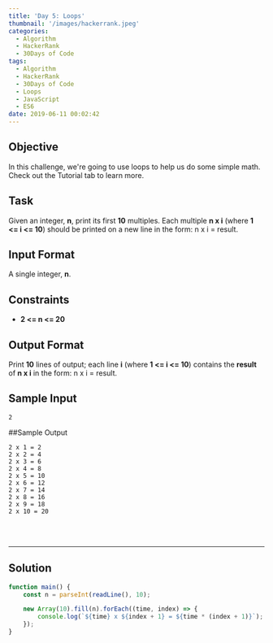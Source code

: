 ```yaml
---
title: 'Day 5: Loops'
thumbnail: '/images/hackerrank.jpeg'
categories:
  - Algorithm
  - HackerRank
  - 30Days of Code
tags:
  - Algorithm
  - HackerRank
  - 30Days of Code
  - Loops
  - JavaScript
  - ES6
date: 2019-06-11 00:02:42
---
```


## Objective

In this challenge, we're going to use loops to help us do some simple math. Check out the Tutorial tab to learn more.

<!-- more -->

## Task

Given an integer, **n**, print its first **10** multiples. Each multiple **n x i** (where **1 <= i <= 10**) should be printed on a new line in the form: n x i = result.


## Input Format

A single integer, **n**.

## Constraints
   
- **2 <= n <= 20**


## Output Format

Print **10** lines of output; each line **i** (where **1 <= i <= 10**) contains the **result** of **n x i** in the form: 
n x i = result.

## Sample Input

```
2
```


##Sample Output

```
2 x 1 = 2
2 x 2 = 4
2 x 3 = 6
2 x 4 = 8
2 x 5 = 10
2 x 6 = 12
2 x 7 = 14
2 x 8 = 16
2 x 9 = 18
2 x 10 = 20
```

<br/>
<br/>

---

## Solution

```javascript
function main() {
    const n = parseInt(readLine(), 10);

    new Array(10).fill(n).forEach((time, index) => {
        console.log(`${time} x ${index + 1} = ${time * (index + 1)}`);
    });
}
```
